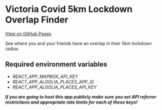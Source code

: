 # Victoria Covid 5km Lockdown Overlap Finder

[View on GitHub Pages](https://jmargenberg.github.io/covid-5km-overlap-finder/)

See where you and your friends have an overlap in their 5km lockdown radius.

## Required environment variables

- _REACT_APP_MAPBOX_API_KEY_
- _REACT_APP_ALGOLIA_PLACES_APP_ID_
- _REACT_APP_ALGOLIA_PLACES_API_KEY_

**_If you are going to host this app publicly make sure you set API referrer restrictions and appropriate rate limits for each of these keys!_**
